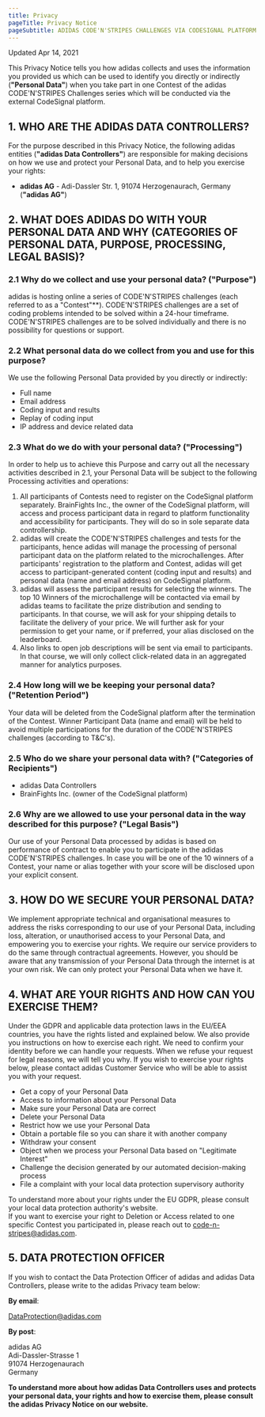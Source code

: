 ```yaml
---
title: Privacy
pageTitle: Privacy Notice
pageSubtitle: ADIDAS CODE'N'STRIPES CHALLENGES VIA CODESIGNAL PLATFORM
---
```



Updated Apr 14, 2021

This Privacy Notice tells you how adidas collects and uses the information you provided us which can be used to identify you directly or indirectly (**"Personal Data"**) when you take part in one Contest of the adidas CODE'N'STRIPES Challenges series which will be conducted via the external CodeSignal platform.

## 1. WHO ARE THE ADIDAS DATA CONTROLLERS?

For the purpose described in this Privacy Notice, the following adidas entities (**"adidas Data Controllers"**) are responsible for making decisions on how we use and protect your Personal Data, and to help you exercise your rights:

- **adidas AG** - Adi-Dassler Str. 1, 91074 Herzogenaurach, Germany (**"adidas AG"**)

## 2. WHAT DOES ADIDAS DO WITH YOUR PERSONAL DATA AND WHY (CATEGORIES OF PERSONAL DATA, PURPOSE, PROCESSING, LEGAL BASIS)?

### 2.1 Why do we collect and use your personal data? (**"Purpose"**)

adidas is hosting online a series of CODE'N'STRIPES challenges (each referred to as a "Contest"**). CODE'N'STRIPES challenges are a set of coding problems intended to be solved within a 24-hour timeframe. CODE'N'STRIPES challenges are to be solved individually and there is no possibility for questions or support.

### 2.2 What personal data do we collect from you and use for this purpose?

We use the following Personal Data provided by you directly or indirectly:
- Full name
- Email address
- Coding input and results
- Replay of coding input
- IP address and device related data

### 2.3 What do we do with your personal data? (**"Processing"**)

In order to help us to achieve this Purpose and carry out all the necessary activities described in 2.1, your Personal Data will be subject to the following Processing activities and operations:

1. All participants of Contests need to register on the CodeSignal platform separately. BrainFights Inc., the owner of the CodeSignal platform, will access and process participant data in regard to platform functionality and accessibility for participants. They will do so in sole separate data controllership.
1. adidas will create the CODE'N'STRIPES challenges and tests for the participants, hence adidas will manage the processing of personal participant data on the platform related to the microchallenges. After participants' registration to the platform and Contest, adidas will get access to participant-generated content (coding input and results) and personal data (name and email address) on CodeSignal platform.
1. adidas will assess the participant results for selecting the winners. The top 10 Winners of the microchallenge will be contacted via email by adidas teams to facilitate the prize distribution and sending to participants. In that course, we will ask for your shipping details to facilitate the delivery of your price. We will further ask for your permission to get your name, or if preferred, your alias disclosed on the leaderboard.
1. Also links to open job descriptions will be sent via email to participants. In that course, we will only collect click-related data in an aggregated manner for analytics purposes.

### 2.4 How long will we be keeping your personal data? (**"Retention Period"**)

Your data will be deleted from the CodeSignal platform after the termination of the Contest. Winner Participant Data (name and email) will be held to avoid multiple participations for the duration of the CODE'N'STRIPES challenges (according to T&C's).

### 2.5 Who do we share your personal data with? (**"Categories of Recipients"**)

- adidas Data Controllers
- BrainFights Inc. (owner of the CodeSignal platform)

### 2.6 Why are we allowed to use your personal data in the way described for this purpose? (**"Legal Basis"**)

Our use of your Personal Data processed by adidas is based on performance of contract to enable you to participate in the adidas CODE'N'STRIPES challenges. In case you will be one of the 10 winners of a Contest, your name or alias together with your score will be disclosed upon your explicit consent.

## 3. HOW DO WE SECURE YOUR PERSONAL DATA?

We implement appropriate technical and organisational measures to address the risks corresponding to our use of your Personal Data, including loss, alteration, or unauthorised access to your Personal Data, and empowering you to exercise your rights. We require our service providers to do the same through contractual agreements. However, you should be aware that any transmission of your Personal Data through the internet is at your own risk. We can only protect your Personal Data when we have it.

## 4. WHAT ARE YOUR RIGHTS AND HOW CAN YOU EXERCISE THEM?

Under the GDPR and applicable data protection laws in the EU/EEA countries, you have the rights listed and explained below. We also provide you instructions on how to exercise each right. We need to confirm your identity before we can handle your requests. When we refuse your request for legal reasons, we will tell you why. If you wish to exercise your rights below, please contact adidas Customer Service who will be able to assist you with your request.

- Get a copy of your Personal Data
- Access to information about your Personal Data
- Make sure your Personal Data are correct
- Delete your Personal Data
- Restrict how we use your Personal Data
- Obtain a portable file so you can share it with another company
- Withdraw your consent
- Object when we process your Personal Data based on "Legitimate Interest"
- Challenge the decision generated by our automated decision-making process
- File a complaint with your local data protection supervisory authority

To understand more about your rights under the EU GDPR, please consult your local data protection authority's website.\
If you want to exercise your right to Deletion or Access related to one specific Contest you participated in, please reach out to code-n-stripes@adidas.com.

## 5. DATA PROTECTION OFFICER

If you wish to contact the Data Protection Officer of adidas and adidas Data Controllers, please write to the adidas Privacy team below:

**By email**:

[DataProtection@adidas.com](mailto:DataProtection@adidas.com)

**By post**:

adidas AG\
Adi-Dassler-Strasse 1\
91074 Herzogenaurach\
Germany

__To understand more about how adidas Data Controllers uses and protects your personal data, your rights and how to exercise them, please consult the adidas Privacy Notice on our website.__